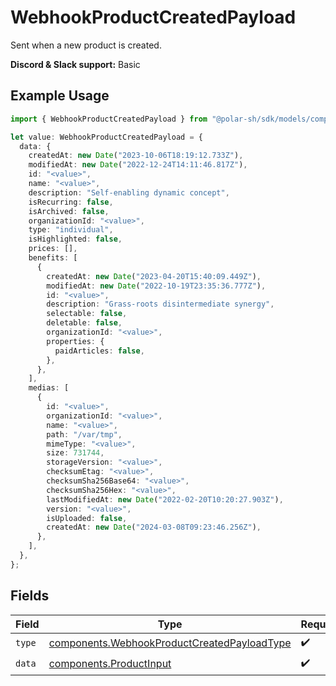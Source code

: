 # WebhookProductCreatedPayload

Sent when a new product is created.

**Discord & Slack support:** Basic

## Example Usage

```typescript
import { WebhookProductCreatedPayload } from "@polar-sh/sdk/models/components";

let value: WebhookProductCreatedPayload = {
  data: {
    createdAt: new Date("2023-10-06T18:19:12.733Z"),
    modifiedAt: new Date("2022-12-24T14:11:46.817Z"),
    id: "<value>",
    name: "<value>",
    description: "Self-enabling dynamic concept",
    isRecurring: false,
    isArchived: false,
    organizationId: "<value>",
    type: "individual",
    isHighlighted: false,
    prices: [],
    benefits: [
      {
        createdAt: new Date("2023-04-20T15:40:09.449Z"),
        modifiedAt: new Date("2022-10-19T23:35:36.777Z"),
        id: "<value>",
        description: "Grass-roots disintermediate synergy",
        selectable: false,
        deletable: false,
        organizationId: "<value>",
        properties: {
          paidArticles: false,
        },
      },
    ],
    medias: [
      {
        id: "<value>",
        organizationId: "<value>",
        name: "<value>",
        path: "/var/tmp",
        mimeType: "<value>",
        size: 731744,
        storageVersion: "<value>",
        checksumEtag: "<value>",
        checksumSha256Base64: "<value>",
        checksumSha256Hex: "<value>",
        lastModifiedAt: new Date("2022-02-20T10:20:27.903Z"),
        version: "<value>",
        isUploaded: false,
        createdAt: new Date("2024-03-08T09:23:46.256Z"),
      },
    ],
  },
};
```

## Fields

| Field                                                                                                      | Type                                                                                                       | Required                                                                                                   | Description                                                                                                |
| ---------------------------------------------------------------------------------------------------------- | ---------------------------------------------------------------------------------------------------------- | ---------------------------------------------------------------------------------------------------------- | ---------------------------------------------------------------------------------------------------------- |
| `type`                                                                                                     | [components.WebhookProductCreatedPayloadType](../../models/components/webhookproductcreatedpayloadtype.md) | :heavy_check_mark:                                                                                         | N/A                                                                                                        |
| `data`                                                                                                     | [components.ProductInput](../../models/components/productinput.md)                                         | :heavy_check_mark:                                                                                         | A product.                                                                                                 |